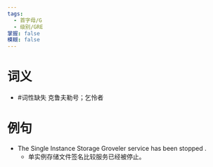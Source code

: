 ```yaml
---
tags:
  - 首字母/G
  - 级别/GRE
掌握: false
模糊: false
---
```

# 词义
- #词性缺失 克鲁夫勒号；乞怜者
# 例句
- The Single Instance Storage Groveler service has been stopped .
	- 单实例存储文件签名比较服务已经被停止。
